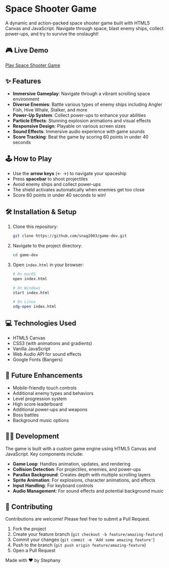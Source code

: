 # Space Shooter Game

A dynamic and action-packed space shooter game built with HTML5 Canvas and JavaScript. Navigate through space, blast enemy ships, collect power-ups, and try to survive the onslaught!

## 🎮 Live Demo

[Play Space Shooter Game](https://snag2003.github.io/game-dev)

## ✨ Features

- **Immersive Gameplay**: Navigate through a vibrant scrolling space environment
- **Diverse Enemies**: Battle various types of enemy ships including Angler Fish, Hive Whale, Stalker, and more
- **Power-Up System**: Collect power-ups to enhance your abilities
- **Particle Effects**: Stunning explosion animations and visual effects
- **Responsive Design**: Playable on various screen sizes
- **Sound Effects**: Immersive audio experience with game sounds
- **Score Tracking**: Beat the game by scoring 60 points in under 40 seconds

## 🕹️ How to Play

- Use the **arrow keys** (← →) to navigate your spaceship
- Press **spacebar** to shoot projectiles
- Avoid enemy ships and collect power-ups
- The shield activates automatically when enemies get too close
- Score 60 points in under 40 seconds to win!

## 🛠️ Installation & Setup

1. Clone this repository:
   ```bash
   git clone https://github.com/snag2003/game-dev.git
   ```

2. Navigate to the project directory:
   ```bash
   cd game-dev
   ```

3. Open `index.html` in your browser:
   ```bash
   # On macOS
   open index.html
   
   # On Windows
   start index.html
   
   # On Linux
   xdg-open index.html
   ```

## 💻 Technologies Used

- HTML5 Canvas
- CSS3 (with animations and gradients)
- Vanilla JavaScript
- Web Audio API for sound effects
- Google Fonts (Bangers)

## 🚀 Future Enhancements

- Mobile-friendly touch controls
- Additional enemy types and behaviors
- Level progression system
- High score leaderboard
- Additional power-ups and weapons
- Boss battles
- Background music options

## 👨‍💻 Development

The game is built with a custom game engine using HTML5 Canvas and JavaScript. Key components include:

- **Game Loop**: Handles animation, updates, and rendering
- **Collision Detection**: For projectiles, enemies, and power-ups
- **Parallax Background**: Creates depth with multiple scrolling layers
- **Sprite Animation**: For explosions, character animations, and effects
- **Input Handling**: For keyboard controls
- **Audio Management**: For sound effects and potential background music

## 🤝 Contributing

Contributions are welcome! Please feel free to submit a Pull Request.

1. Fork the project
2. Create your feature branch (`git checkout -b feature/amazing-feature`)
3. Commit your changes (`git commit -m 'Add some amazing feature'`)
4. Push to the branch (`git push origin feature/amazing-feature`)
5. Open a Pull Request

Made with ❤️ by Stephany
